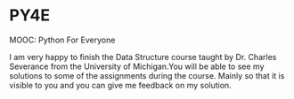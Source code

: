 # PY4E
 MOOC: Python For Everyone

I am very happy to finish the Data Structure course taught by Dr. Charles Severance from the University of Michigan.You will be able to see my solutions to some of the assignments during the course. Mainly so that it is visible to you and you can give me feedback on my solution.
